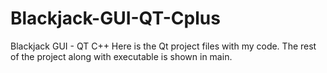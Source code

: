 # Blackjack-GUI-QT-Cplus
Blackjack GUI - QT C++
Here is the Qt project files with my code.
The rest of the project along with executable is shown in main.
